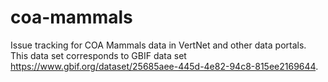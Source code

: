 # coa-mammals
Issue tracking for COA Mammals data in VertNet and other data portals. This data set corresponds to GBIF data set https://www.gbif.org/dataset/25685aee-445d-4e82-94c8-815ee2169644.
